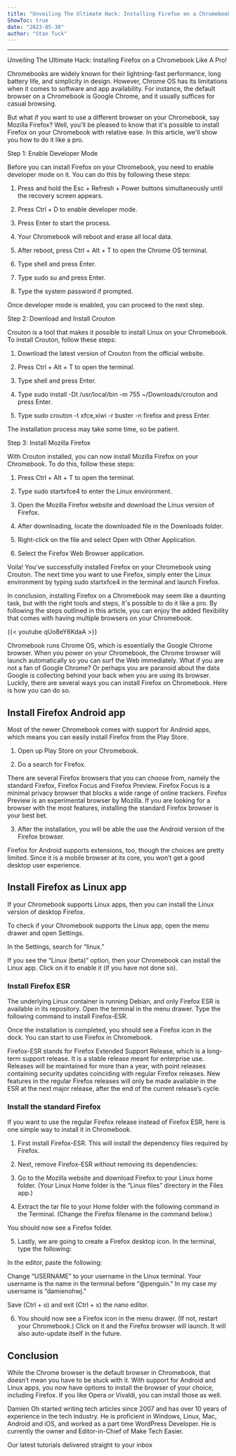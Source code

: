 ```yaml
---
title: "Unveiling The Ultimate Hack: Installing Firefox on a Chromebook Like A Pro!"
ShowToc: true 
date: "2023-05-30"
author: "Stan Tuck"
---
```

*****
Unveiling The Ultimate Hack: Installing Firefox on a Chromebook Like A Pro!

Chromebooks are widely known for their lightning-fast performance, long battery life, and simplicity in design. However, Chrome OS has its limitations when it comes to software and app availability. For instance, the default browser on a Chromebook is Google Chrome, and it usually suffices for casual browsing.

But what if you want to use a different browser on your Chromebook, say Mozilla Firefox? Well, you'll be pleased to know that it's possible to install Firefox on your Chromebook with relative ease. In this article, we'll show you how to do it like a pro.

Step 1: Enable Developer Mode

Before you can install Firefox on your Chromebook, you need to enable developer mode on it. You can do this by following these steps:

1. Press and hold the Esc + Refresh + Power buttons simultaneously until the recovery screen appears.

2. Press Ctrl + D to enable developer mode.

3. Press Enter to start the process.

4. Your Chromebook will reboot and erase all local data.

5. After reboot, press Ctrl + Alt + T to open the Chrome OS terminal.

6. Type shell and press Enter.

7. Type sudo su and press Enter.

8. Type the system password if prompted.

Once developer mode is enabled, you can proceed to the next step.

Step 2: Download and Install Crouton

Crouton is a tool that makes it possible to install Linux on your Chromebook. To install Crouton, follow these steps:

1. Download the latest version of Crouton from the official website.

2. Press Ctrl + Alt + T to open the terminal.

3. Type shell and press Enter.

4. Type sudo install -Dt /usr/local/bin -m 755 ~/Downloads/crouton and press Enter.

5. Type sudo crouton -t xfce,xiwi -r buster -n firefox and press Enter.

The installation process may take some time, so be patient.

Step 3: Install Mozilla Firefox

With Crouton installed, you can now install Mozilla Firefox on your Chromebook. To do this, follow these steps:

1. Press Ctrl + Alt + T to open the terminal.

2. Type sudo startxfce4 to enter the Linux environment.

3. Open the Mozilla Firefox website and download the Linux version of Firefox.

4. After downloading, locate the downloaded file in the Downloads folder.

5. Right-click on the file and select Open with Other Application.

6. Select the Firefox Web Browser application.

Voila! You've successfully installed Firefox on your Chromebook using Crouton. The next time you want to use Firefox, simply enter the Linux environment by typing sudo startxfce4 in the terminal and launch Firefox.

In conclusion, installing Firefox on a Chromebook may seem like a daunting task, but with the right tools and steps, it's possible to do it like a pro. By following the steps outlined in this article, you can enjoy the added flexibility that comes with having multiple browsers on your Chromebook.

{{< youtube qUo8eY6KdaA >}} 



Chromebook runs Chrome OS, which is essentially the Google Chrome browser. When you power on your Chromebook, the Chrome browser will launch automatically so you can surf the Web immediately. What if you are not a fan of Google Chrome? Or perhaps you are paranoid about the data Google is collecting behind your back when you are using its browser. Luckily, there are several ways you can install Firefox on Chromebook. Here is how you can do so.
 
## Install Firefox Android app
 
Most of the newer Chromebook comes with support for Android apps, which means you can easily install Firefox from the Play Store.
 
1. Open up Play Store on your Chromebook.
 
2. Do a search for Firefox.
 

 
There are several Firefox browsers that you can choose from, namely the standard Firefox, Firefox Focus and Firefox Preview. Firefox Focus is a minimal privacy browser that blocks a wide range of online trackers. Firefox Preview is an experimental browser by Mozilla. If you are looking for a browser with the most features, installing the standard Firefox browser is your best bet.
 
3. After the installation, you will be able the use the Android version of the Firefox browser.
 
Firefox for Android supports extensions, too, though the choices are pretty limited. Since it is a mobile browser at its core, you won’t get a good desktop user experience.
 
## Install Firefox as Linux app
 
If your Chromebook supports Linux apps, then you can install the Linux version of desktop Firefox.
 
To check if your Chromebook supports the Linux app, open the menu drawer and open Settings.
 
In the Settings, search for “linux.”
 
If you see the “Linux (beta)” option, then your Chromebook can install the Linux app. Click on it to enable it (if you have not done so).
 
### Install Firefox ESR
 
The underlying Linux container is running Debian, and only Firefox ESR is available in its repository. Open the terminal in the menu drawer. Type the following command to install Firefox-ESR.
 
Once the installation is completed, you should see a Firefox icon in the dock. You can start to use Firefox in Chromebook.
 
Firefox-ESR stands for Firefox Extended Support Release, which is a long-term support release. It is a stable release meant for enterprise use. Releases will be maintained for more than a year, with point releases containing security updates coinciding with regular Firefox releases. New features in the regular Firefox releases will only be made available in the ESR at the next major release, after the end of the current release’s cycle.
 
### Install the standard Firefox
 
If you want to use the regular Firefox release instead of Firefox ESR, here is one simple way to install it in Chromebook.
 
1. First install Firefox-ESR. This will install the dependency files required by Firefox.
 
2. Next, remove Firefox-ESR without removing its dependencies:
 
3. Go to the Mozilla website and download Firefox to your Linux home folder. (Your Linux Home folder is the “Linux files” directory in the Files app.)
 
4. Extract the tar file to your Home folder with the following command in the Terminal. (Change the Firefox filename in the command below.)
 
You should now see a Firefox folder.
 
5. Lastly, we are going to create a Firefox desktop icon. In the terminal, type the following:
 
In the editor, paste the following:
 
Change “USERNAME” to your username in the Linux terminal. Your username is the name in the terminal before “@penguin.” In my case my username is “damienohwj.”
 
Save (Ctrl + o) and exit (Ctrl + x) the nano editor.
 
6. You should now see a Firefox icon in the menu drawer. (If not, restart your Chromebook.) Click on it and the Firefox browser will launch. It will also auto-update itself in the future.
 
## Conclusion
 
While the Chrome browser is the default browser in Chromebook, that doesn’t mean you have to be stuck with it. With support for Android and Linux apps, you now have options to install the browser of your choice, including Firefox. If you like Opera or Vivaldi, you can install those as well.
 
Damien Oh started writing tech articles since 2007 and has over 10 years of experience in the tech industry. He is proficient in Windows, Linux, Mac, Android and iOS, and worked as a part time WordPress Developer. He is currently the owner and Editor-in-Chief of Make Tech Easier.
 
Our latest tutorials delivered straight to your inbox




